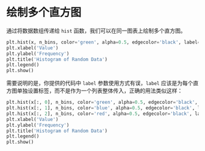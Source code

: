 # 绘制多个直方图

通过将数据数组传递给 `hist` 函数，我们可以在同一图表上绘制多个直方图。

```python
plt.hist(x, n_bins, color='green', alpha=0.5, edgecolor='black', label=['Sample 1', 'Sample 2', 'Sample 3'])
plt.xlabel('Value')
plt.ylabel('Frequency')
plt.title('Histogram of Random Data')
plt.legend()
plt.show()
```

需要说明的是，你提供的代码中 `label` 参数使用方式有误，`label` 应该是为每个直方图单独设置标签，而不是作为一个列表整体传入，正确的用法类似这样：

```python
plt.hist(x[:, 0], n_bins, color='green', alpha=0.5, edgecolor='black', label='Sample 1')
plt.hist(x[:, 1], n_bins, color='blue', alpha=0.5, edgecolor='black', label='Sample 2')
plt.hist(x[:, 2], n_bins, color='red', alpha=0.5, edgecolor='black', label='Sample 3')
plt.xlabel('Value')
plt.ylabel('Frequency')
plt.title('Histogram of Random Data')
plt.legend()
plt.show()
```
